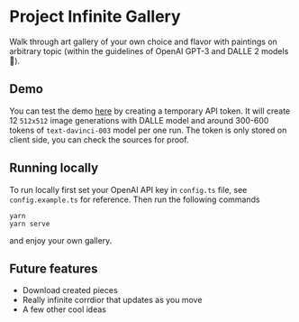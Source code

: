 # Project Infinite Gallery



Walk through art gallery of your own choice and flavor with paintings on arbitrary topic (within the guidelines of OpenAI GPT-3 and DALLE 2 models 🌝).

## Demo
You can test the demo [here](https://savokr.github.io/open-ai-hackathon/) by creating a temporary API token. It will create 12 `512x512` image generations with DALLE model and around 300-600 tokens of `text-davinci-003` model per one run. The token is only stored on client side, you can check the sources for proof.

## Running locally
To run locally first set your OpenAI API key in `config.ts` file, see `config.example.ts` for reference. Then run the following commands
```
yarn
yarn serve
```
and enjoy your own gallery.

## Future features
* Download created pieces
* Really infinite corrdior that updates as you move
* A few other cool ideas